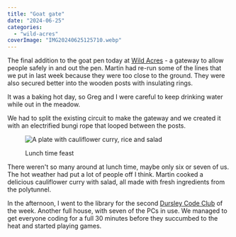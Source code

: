 ```yaml
---
title: "Goat gate"
date: "2024-06-25"
categories: 
  - "wild-acres"
coverImage: "IMG20240625125710.webp"
---
```


The final addition to the goat pen today at [Wild Acres](https://wildacres.org.uk/) - a gateway to allow people safely in and out the pen. Martin had re-run some of the lines that we put in last week because they were too close to the ground. They were also secured better into the wooden posts with insulating rings.

It was a baking hot day, so Greg and I were careful to keep drinking water while out in the meadow.

We had to split the existing circuit to make the gateway and we created it with an electrified bungi rope that looped between the posts.

<figure>

![A plate with cauliflower curry, rice and salad](images/IMG20240625130732-1024x576.webp)

<figcaption>

Lunch time feast

</figcaption>

</figure>

There weren't so many around at lunch time, maybe only six or seven of us. The hot weather had put a lot of people off I think. Martin cooked a delicious cauliflower curry with salad, all made with fresh ingredients from the polytunnel.

In the afternoon, I went to the library for the second [Dursley Code Club](https://www.facebook.com/dursleycodeclub) of the week. Another full house, with seven of the PCs in use. We managed to get everyone coding for a full 30 minutes before they succumbed to the heat and started playing games.

